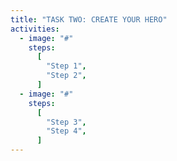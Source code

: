 ```yaml
---
title: "TASK TWO: CREATE YOUR HERO"
activities:
  - image: "#"
    steps:
      [
        "Step 1",
        "Step 2",
      ]
  - image: "#"
    steps:
      [
        "Step 3",
        "Step 4",
      ]
---
```

